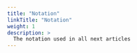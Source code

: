 ```yaml
---
title: "Notation"
linkTitle: "Notation"
weight: 1
description: >
  The notation used in all next articles
---
```



 



